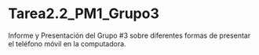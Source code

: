 # Tarea2.2_PM1_Grupo3
Informe y Presentación del Grupo #3 sobre diferentes formas de presentar el teléfono móvil en la computadora.
